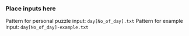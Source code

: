 ### Place inputs here

Pattern for personal puzzle input: `day[No_of_day].txt`
Pattern for example input: `day[No_of_day]-example.txt`
